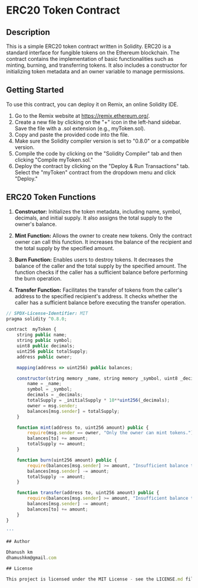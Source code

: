 # ERC20 Token Contract

## Description
This is a simple ERC20 token contract written in Solidity. ERC20 is a standard interface for fungible tokens on the Ethereum blockchain. The contract contains the implementation of basic functionalities such as minting, burning, and transferring tokens. It also includes a constructor for initializing token metadata and an owner variable to manage permissions.

## Getting Started

To use this contract, you can deploy it on Remix, an online Solidity IDE.

1. Go to the Remix website at https://remix.ethereum.org/.
2. Create a new file by clicking on the "+" icon in the left-hand sidebar. Save the file with a .sol extension (e.g., myToken.sol).
3. Copy and paste the provided code into the file.
4. Make sure the Solidity compiler version is set to "0.8.0" or a compatible version.
5. Compile the code by clicking on the "Solidity Compiler" tab and then clicking "Compile myToken.sol."
6. Deploy the contract by clicking on the "Deploy & Run Transactions" tab. Select the "myToken" contract from the dropdown menu and click "Deploy."

## ERC20 Token Functions

1. **Constructor:** Initializes the token metadata, including name, symbol, decimals, and initial supply. It also assigns the total supply to the owner's balance.

2. **Mint Function:** Allows the owner to create new tokens. Only the contract owner can call this function. It increases the balance of the recipient and the total supply by the specified amount.

3. **Burn Function:** Enables users to destroy tokens. It decreases the balance of the caller and the total supply by the specified amount. The function checks if the caller has a sufficient balance before performing the burn operation.

4. **Transfer Function:** Facilitates the transfer of tokens from the caller's address to the specified recipient's address. It checks whether the caller has a sufficient balance before executing the transfer operation.

```javascript
// SPDX-License-Identifier: MIT
pragma solidity ^0.8.0;

contract  myToken {
    string public name;
    string public symbol;
    uint8 public decimals;
    uint256 public totalSupply;
    address public owner;

    mapping(address => uint256) public balances;

    constructor(string memory _name, string memory _symbol, uint8 _decimals, uint256 _initialSupply) {
        name = _name;
        symbol = _symbol;
        decimals = _decimals;
        totalSupply = _initialSupply * 10**uint256(_decimals);
        owner = msg.sender;
        balances[msg.sender] = totalSupply;
    }

    function mint(address to, uint256 amount) public {
        require(msg.sender == owner, "Only the owner can mint tokens.");
        balances[to] += amount;
        totalSupply += amount;
    }

    function burn(uint256 amount) public {
        require(balances[msg.sender] >= amount, "Insufficient balance to burn.");
        balances[msg.sender] -= amount;
        totalSupply -= amount;
    }

    function transfer(address to, uint256 amount) public {
        require(balances[msg.sender] >= amount, "Insufficient balance to transfer.");
        balances[msg.sender] -= amount;
        balances[to] += amount;
    }
}

'''

## Author

Dhanush km
dhamushkm@gmail.com

## License

This project is licensed under the MIT License - see the LICENSE.md file for details.
